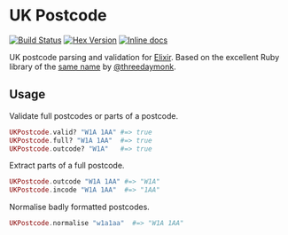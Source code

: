 # UK Postcode

[![Build Status](https://travis-ci.org/KushalP/uk_postcode.svg?branch=master)](https://travis-ci.org/KushalP/uk_postcode)
[![Hex Version](http://img.shields.io/hexpm/v/uk_postcode.svg?style=flat)](https://hex.pm/packages/uk_postcode)
[![Inline docs](http://inch-ci.org/github/KushalP/uk_postcode.svg?branch=master&style=flat)](http://inch-ci.org/github/KushalP/uk_postcode)

UK postcode parsing and validation for
[Elixir](http://elixir-lang.org/). Based on the excellent Ruby library
of the [same name](https://github.com/threedaymonk/uk_postcode) by
[@threedaymonk](https://github.com/threedaymonk).

## Usage

Validate full postcodes or parts of a postcode.

```elixir
UKPostcode.valid? "W1A 1AA" #=> true
UKPostcode.full? "W1A 1AA"  #=> true
UKPostcode.outcode? "W1A"   #=> true
```

Extract parts of a full postcode.

```elixir
UKPostcode.outcode "W1A 1AA" #=> "W1A"
UKPostcode.incode "W1A 1AA"  #=> "1AA"
```

Normalise badly formatted postcodes.

```elixir
UKPostcode.normalise "w1a1aa"  #=> "W1A 1AA"
```

